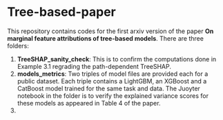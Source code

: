 # Tree-based-paper
This repository contains codes for the first arxiv version of the paper **On marginal feature attributions of tree-based models**.
There are three folders:

  1) **TreeSHAP_sanity_check**: This is to confirm the computations done in Example 3.1 regrading the path-dependent TreeSHAP.
  2) **models_metrics**: Two triples of model files are provided each for a public dataset. Each triple contains a LightGBM, an XGBoost and a CatBoost model trained for the same task and data. The Juoyter notebook in the folder is to verify the explained variance scores for these models as appeared in Table 4 of the paper. 
  3)  
